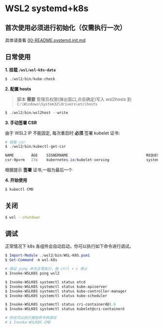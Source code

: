 # WSL2 systemd+k8s

## 首次使用必须进行初始化（仅需执行一次）

具体请查看 [00-README.systemd.init.md](00-README.systemd.init.md)

## 日常使用

**1. 挂载 `/wsl/wsl-k8s-data`**

```powershell
$ ./wsl2/bin/kube-check
```

**2. 配置 hosts**

> 脚本 **需要** 管理员权限(弹出窗口,点击确定)写入 wsl2hosts 到 `C:\Windows\System32\drivers\etc\hosts`

```powershell
$ ./wsl2/bin/wsl2host --write
```

**3. 手动签署 CSR**

由于 WSL2 IP 不能固定, 每次重启时 **必须** 签署 kubelet 证书:

```powershell
# 获取 csr
$ ./wsl2/bin/kubectl-get-csr

NAME        AGE    SIGNERNAME                                    REQUESTOR           CONDITION
csr-9pvrm   23s    kubernetes.io/kubelet-serving                 system:node:wsl2    Pending
```

根据提示 **签署** 证书,一般为最后一个

**4. 开始使用**

```powershell
$ kubectl CMD
```

## 关闭

```bash
$ wsl --shutdown
```

## 调试

正常情况下 k8s 各组件会自动启动，你可以执行如下命令进行调试。

```powershell
$ Import-Module ./wsl2/bin/WSL-K8S.psm1
$ Get-Command -m wsl-k8s

# 保证 ping 命令正常执行，按 ctrl + c 停止
$ Invoke-WSLK8S ping wsl2

$ Invoke-WSLK8S systemctl status etcd
$ Invoke-WSLK8S systemctl status kube-apiserver
$ Invoke-WSLK8S systemctl status kube-controller-manager
$ Invoke-WSLK8S systemctl status kube-scheduler

$ Invoke-WSLK8S systemctl status cri-containerd@1.6
$ Invoke-WSLK8S systemctl status kubelet@cri-containerd

# 你也可以执行其他命令供调试
# $ Invoke-WSLK8S CMD
```
